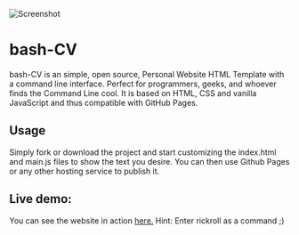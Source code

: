 ![Screenshot]()
# bash-CV
bash-CV is an simple, open source, Personal Website HTML Template with a command line interface. Perfect for programmers, geeks, and whoever finds the Command Line cool. It is based on HTML, CSS and vanilla JavaScript and thus compatible with GitHub Pages.

## Usage
Simply fork or download the project and start customizing the index.html and main.js files to show the text you desire. You can then use Github Pages or any other hosting service to publish it.

## Live demo:
You can see the website in action [here.](https://chetingkuo0418.github.io/resume/) Hint: Enter rickroll as a command ;)
